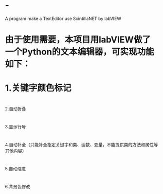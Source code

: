 # -
A program make a TextEditor use ScintillaNET by labVIEW
# 由于使用需要，本项目用labVIEW做了一个Python的文本编辑器，可实现功能如下：
# 1.关键字颜色标记
# 
2.自动折叠
# 
3.显示行号
# 
4.自动补全（只能补全指定关键字和类、函数、变量，不能提供类的方法和属性等其他内容）
# 
5.自动缩进
# 
6.背景色修改
